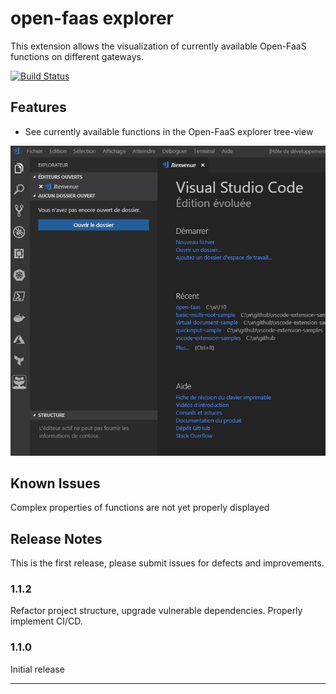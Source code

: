 # open-faas explorer

This extension allows the visualization of currently available Open-FaaS functions on different gateways.

[![Build Status](https://10lab.visualstudio.com/vscode-open-faas-explorer/_apis/build/status/efog.vscode-open-faas-explorer?branchName=master)](https://10lab.visualstudio.com/vscode-open-faas-explorer/_build/latest?definitionId=29&branchName=master)

## Features

- See currently available functions in the Open-FaaS explorer tree-view

![Main Feature](src/media/demo.gif)

## Known Issues

Complex properties of functions are not yet properly displayed

## Release Notes

This is the first release, please submit issues for defects and improvements.

### 1.1.2

Refactor project structure, upgrade vulnerable dependencies. Properly implement CI/CD.

### 1.1.0

Initial release

-----------------------------------------------------------------------------------------------------------
